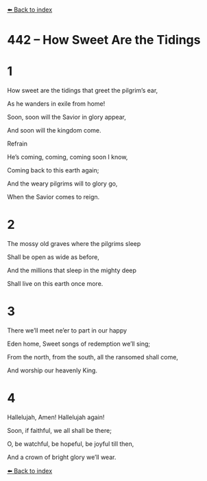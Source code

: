 [⬅️ Back to index](../README.md)

# 442 – How Sweet Are the Tidings





# 1

How sweet are the tidings that greet the pilgrim’s ear,

As he wanders in exile from home!

Soon, soon will the Savior in glory appear,

And soon will the kingdom come.



Refrain

He’s coming, coming, coming soon I know,

Coming back to this earth again;

And the weary pilgrims will to glory go,

When the Savior comes to reign.



# 2

The mossy old graves where the pilgrims sleep

Shall be open as wide as before,

And the millions that sleep in the mighty deep

Shall live on this earth once more.



# 3

There we’ll meet ne’er to part in our happy

Eden home, Sweet songs of redemption we’ll sing;

From the north, from the south, all the ransomed shall come,

And worship our heavenly King.



# 4

Hallelujah, Amen! Hallelujah again!

Soon, if faithful, we all shall be there;

O, be watchful, be hopeful, be joyful till then,

And a crown of bright glory we’ll wear.

[⬅️ Back to index](../README.md)
